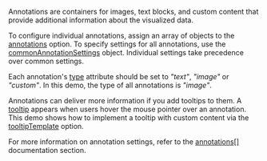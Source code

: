 Annotations are containers for images, text blocks, and custom content that provide additional information about the visualized data.

To configure individual annotations, assign an array of objects to the [annotations](/Documentation/ApiReference/Data_Visualization_Widgets/dxPieChart/Configuration/annotations/) option. To specify settings for all annotations, use the [commonAnnotationSettings](/Documentation/ApiReference/Data_Visualization_Widgets/dxPieChart/Configuration/commonAnnotationSettings/) object. Individual settings take precedence over common settings.

Each annotation's [type](/Documentation/ApiReference/Data_Visualization_Widgets/dxPieChart/Configuration/annotations/#type) attribute should be set to *"text"*, *"image"* or *"custom"*. In this demo, the type of all annotations is *"image"*.

Annotations can deliver more information if you add tooltips to them. A [tooltip](/Documentation/ApiReference/Data_Visualization_Widgets/dxPieChart/Configuration/tooltip/) appears when users hover the mouse pointer over an annotation. This demo shows how to implement a tooltip with custom content via the [tooltipTemplate](/Documentation/ApiReference/Data_Visualization_Widgets/dxPieChart/Configuration/annotations/#tooltipTemplate) option. 

For more information on annotation settings, refer to the [annotations[]](/Documentation/ApiReference/Data_Visualization_Widgets/dxPieChart/Configuration/annotations/) documentation section.
